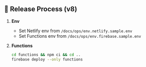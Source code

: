 ## 🚀 Release Process (v8)

1. **Env**
   - Set Netlify env from `/docs/ops/env.netlify.sample.env`
   - Set Functions env from `/docs/ops/env.firebase.sample.env`

2. **Functions**
   ```bash
   cd functions && npm ci && cd ..
   firebase deploy --only functions
